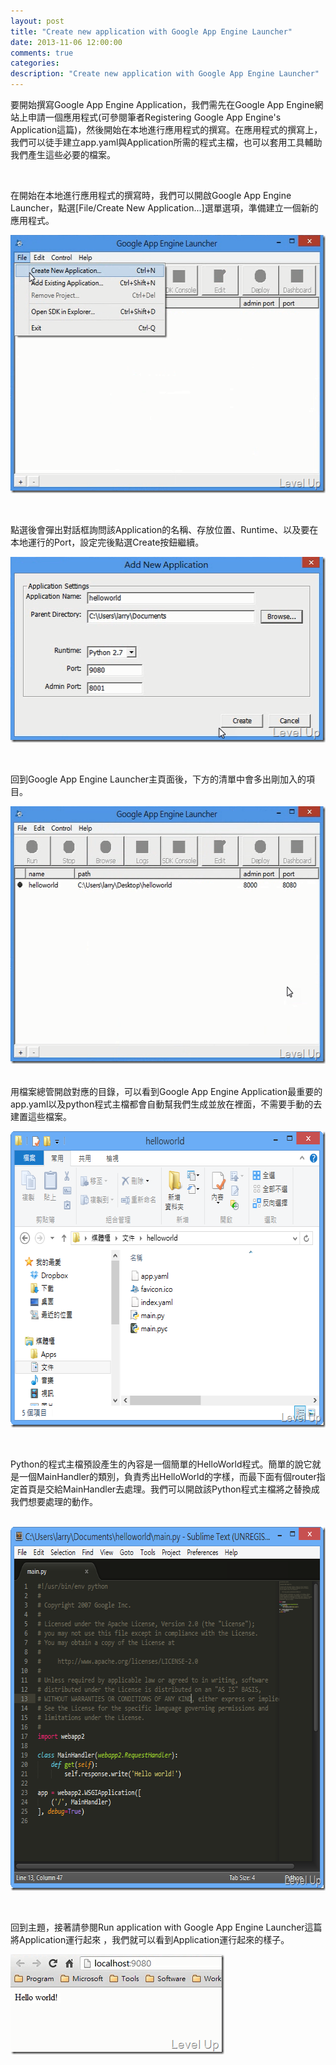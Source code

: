 ```yaml
---
layout: post
title: "Create new application with Google App Engine Launcher"
date: 2013-11-06 12:00:00
comments: true
categories: 
description: "Create new application with Google App Engine Launcher"
---
```

<p>
	要開始撰寫Google App Engine Application，我們需先在Google App Engine網站上申請一個應用程式(可參閱筆者Registering Google App Engine's Application這篇)，然後開始在本地進行應用程式的撰寫。在應用程式的撰寫上，我們可以徒手建立app.yaml與Application所需的程式主檔，也可以套用工具輔助我們產生這些必要的檔案。</p>
<p>
	 </p>
<p>
	在開始在本地進行應用程式的撰寫時，我們可以開啟Google App Engine Launcher，點選[File/Create New Application...]選單選項，準備建立一個新的應用程式。</p>
<p>
	<img alt="image" border="0" height="413" src="\images\posts\c8f71ee3-1450-4e88-92b5-1b006ce6bfb6\image_thumb_1.png" style="border-top: 0px; border-right: 0px; border-bottom: 0px; border-left: 0px" width="579" /></p>
<p>
	 </p>
<p>
	點選後會彈出對話框詢問該Application的名稱、存放位置、Runtime、以及要在本地運行的Port，設定完後點選Create按鈕繼續。</p>
<p>
	<img alt="Image(43)" border="0" height="297" src="\images\posts\c8f71ee3-1450-4e88-92b5-1b006ce6bfb6\Image(43)_thumb.png" style="border-left-width: 0px; border-right-width: 0px; border-bottom-width: 0px; border-top-width: 0px" width="506" /></p>
<p>
	 </p>
<p>
	回到Google App Engine Launcher主頁面後，下方的清單中會多出剛加入的項目。</p>
<p>
	<img alt="image" border="0" height="412" src="\images\posts\c8f71ee3-1450-4e88-92b5-1b006ce6bfb6\image_thumb_2.png" style="border-top: 0px; border-right: 0px; border-bottom: 0px; border-left: 0px" width="579" /></p>
<p>
	<br />
	用檔案總管開啟對應的目錄，可以看到Google App Engine Application最重要的app.yaml以及python程式主檔都會自動幫我們生成並放在裡面，不需要手動的去建置這些檔案。</p>
<p>
	<img alt="Image(47)" border="0" height="474" src="\images\posts\c8f71ee3-1450-4e88-92b5-1b006ce6bfb6\Image(47)_thumb.png" style="border-left-width: 0px; border-right-width: 0px; border-bottom-width: 0px; border-top-width: 0px" width="606" /></p>
<p>
	 </p>
<p>
	Python的程式主檔預設產生的內容是一個簡單的HelloWorld程式。簡單的說它就是一個MainHandler的類別，負責秀出HelloWorld的字樣，而最下面有個router指定首頁是交給MainHandler去處理。我們可以開啟該Python程式主檔將之替換成我們想要處理的動作。</p>
<p>
	 <img alt="image" border="0" height="582" src="\images\posts\c8f71ee3-1450-4e88-92b5-1b006ce6bfb6\image_thumb.png" style="border-top: 0px; border-right: 0px; border-bottom: 0px; border-left: 0px" width="660" /></p>
<p>
	 </p>
<p>
	回到主題，接著請參閱Run application with Google App Engine Launcher這篇將Application運行起來 ，我們就可以看到Application運行起來的樣子。</p>
<p>
	<img alt="Image(48)" border="0" height="160" src="\images\posts\c8f71ee3-1450-4e88-92b5-1b006ce6bfb6\Image(48)_thumb.png" style="border-left-width: 0px; border-right-width: 0px; border-bottom-width: 0px; border-top-width: 0px" width="342" /></p>
